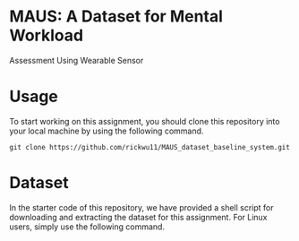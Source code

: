 # MAUS: A Dataset for Mental Workload
Assessment Using Wearable Sensor


# Usage
To start working on this assignment, you should clone this repository into your local machine by using the following command.

    git clone https://github.com/rickwu11/MAUS_dataset_baseline_system.git

# Dataset
In the starter code of this repository, we have provided a shell script for downloading and extracting the dataset for this assignment. For Linux users, simply use the following command.
